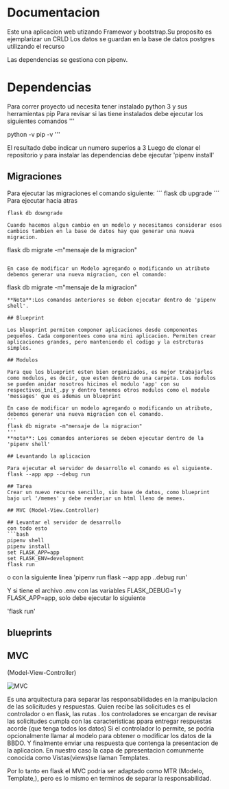 # Documentacion
Este una aplicacion web  utizando Framewor y bootstrap.Su proposito es ejemplarizar un CRLD
Los datos se guardan en la base de datos postgres utilizando el recurso

Las dependencias se gestiona con pipenv.

# Dependencias
Para correr proyecto ud necesita tener instalado python 3 y sus herramientas pip
Para revisar si las tiene instalados debe ejecutar los siguientes comandos
'''

python -v
pip -v
'''

El resultado debe indicar un numero superios a 3
Luego de clonar el repositorio y para instalar las dependencias debe ejecutar 'pipenv install'

## Migraciones
Para ejecutar las migraciones el comando siguiente:
´´´
flask db upgrade
´´´
Para ejecutar hacia atras
```
flask db downgrade

Cuando hacemos algun cambio en un modelo y necesitamos considerar esos cambios tambien en la base de datos hay que generar una nueva migracion.

```
flask db migrate -m"mensaje de la migracion"
```

En caso de modificar un Modelo agregando o modificando un atributo debemos generar una nueva migracion, con el comando:
```
flask db migrate -m"mensaje de la migracion"
```
**Nota**:Los comandos anteriores se deben ejecutar dentro de 'pipenv shell'.

## Blueprint

Los blueprint permiten componer aplicaciones desde componentes pequeños. Cada componentees como una mini aplicacion. Permiten crear aplicaciones grandes, pero manteniendo el codigo y la estrcturas simples.

## Modulos

Para que los blueprint esten bien organizados, es mejor trabajarlos como modulos, es decir, que esten dentro de una carpeta. Los modulos se pueden anidar nosotros hicimos el modulo 'app' con su respectivos_init_.py y dentro tenemos otros modulos como el modulo 'messages' que es ademas un blueprint

En caso de modificar un modelo agregando o modificando un atributo, debemos generar una nueva migracion con el comando.
'''
flask db migrate -m"mensaje de la migracion"
'''
**nota**: Los comandos anteriores se deben ejecutar dentro de la 'pipenv shell'

## Levantando la aplicacion

Para ejecutar el servidor de desarrollo el comando es el siguiente.
flask --app app --debug run

## Tarea
Crear un nuevo recurso sencillo, sin base de datos, como blueprint bajo url '/memes' y debe renderiar un html lleno de memes.

## MVC (Model-View.Controller)

## Levantar el servidor de desarrollo
con todo esto
```bash
pipenv shell
pipenv install
set FLASK_APP=app
set FLASK_ENV=development
flask run
```
o con la siguiente linea
'pipenv run flask --app app ..debug run'

Y si tiene el archivo .env con las variables FLASK_DEBUG=1 y FLASK_APP=app, solo debe ejecutar lo siguiente

'flask run'

## blueprints

## MVC
(Model-View-Controller)

![MVC](https://cdn.educba.com/academy/wp-content/uploads/2019/04/what-is-mvc-design-pattern.jpg.webp)

Es una arquitectura para separar las responsabilidades en la manipulacion de las solicitudes y respuestas. Quien recibe las solicitudes es el controlador  o en flask, las rutas .
los controladores se encargan de revisar las solicitudes cumpla con las caracteristicas ppara entregar respuestas acorde (que tenga todos los datos) Si el controlador lo permite, se podria opcionalmente llamar al modelo  para obtener o modificar los datos de la BBDO. Y finalmente enviar una respuesta que contenga la presentacion de la aplicacion. En nuestro caso la capa de ppresentacion comunmente conocida como Vistas(views)se llaman Templates.

Por lo tanto en flask el MVC podria ser adaptado como MTR (Modelo, Template,), pero es lo mismo en terminos de separar la responsabilidad.